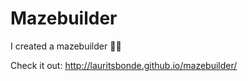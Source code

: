 # Mazebuilder
I created a mazebuilder 🤘🏻

Check it out:  http://lauritsbonde.github.io/mazebuilder/
